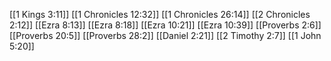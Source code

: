 [[1 Kings 3:11]]
[[1 Chronicles 12:32]]
[[1 Chronicles 26:14]]
[[2 Chronicles 2:12]]
[[Ezra 8:13]]
[[Ezra 8:18]]
[[Ezra 10:21]]
[[Ezra 10:39]]
[[Proverbs 2:6]]
[[Proverbs 20:5]]
[[Proverbs 28:2]]
[[Daniel 2:21]]
[[2 Timothy 2:7]]
[[1 John 5:20]]
